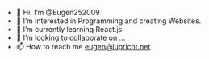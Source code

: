 - 👋 Hi, I’m @Eugen252009
- 👀 I’m interested in Programming and creating Websites.
- 🌱 I’m currently learning React.js
- 💞️ I’m looking to collaborate on ...
- 📫 How to reach me eugen@lupricht.net

<!---
Eugen252009/Eugen252009 is a ✨ special ✨ repository because its `README.md` (this file) appears on your GitHub profile.
You can click the Preview link to take a look at your changes.
--->
